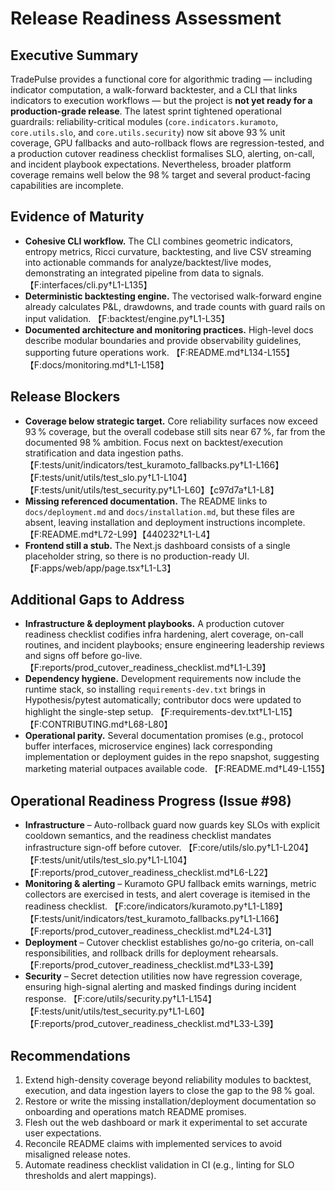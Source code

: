# Release Readiness Assessment

## Executive Summary
TradePulse provides a functional core for algorithmic trading — including indicator computation, a walk-forward backtester, and a CLI that links indicators to execution workflows — but the project is **not yet ready for a production-grade release**. The latest sprint tightened operational guardrails: reliability-critical modules (`core.indicators.kuramoto`, `core.utils.slo`, and `core.utils.security`) now sit above 93 % unit coverage, GPU fallbacks and auto-rollback flows are regression-tested, and a production cutover readiness checklist formalises SLO, alerting, on-call, and incident playbook expectations. Nevertheless, broader platform coverage remains well below the 98 % target and several product-facing capabilities are incomplete.

## Evidence of Maturity
- **Cohesive CLI workflow.** The CLI combines geometric indicators, entropy metrics, Ricci curvature, backtesting, and live CSV streaming into actionable commands for analyze/backtest/live modes, demonstrating an integrated pipeline from data to signals. 【F:interfaces/cli.py†L1-L135】
- **Deterministic backtesting engine.** The vectorised walk-forward engine already calculates P&L, drawdowns, and trade counts with guard rails on input validation. 【F:backtest/engine.py†L1-L35】
- **Documented architecture and monitoring practices.** High-level docs describe modular boundaries and provide observability guidelines, supporting future operations work. 【F:README.md†L134-L155】【F:docs/monitoring.md†L1-L158】

## Release Blockers
- **Coverage below strategic target.** Core reliability surfaces now exceed 93 % coverage, but the overall codebase still sits near 67 %, far from the documented 98 % ambition. Focus next on backtest/execution stratification and data ingestion paths. 【F:tests/unit/indicators/test_kuramoto_fallbacks.py†L1-L166】【F:tests/unit/utils/test_slo.py†L1-L104】【F:tests/unit/utils/test_security.py†L1-L60】【c97d7a†L1-L8】
- **Missing referenced documentation.** The README links to `docs/deployment.md` and `docs/installation.md`, but these files are absent, leaving installation and deployment instructions incomplete. 【F:README.md†L72-L99】【440232†L1-L4】
- **Frontend still a stub.** The Next.js dashboard consists of a single placeholder string, so there is no production-ready UI. 【F:apps/web/app/page.tsx†L1-L3】

## Additional Gaps to Address
- **Infrastructure & deployment playbooks.** A production cutover readiness checklist codifies infra hardening, alert coverage, on-call routines, and incident playbooks; ensure engineering leadership reviews and signs off before go-live. 【F:reports/prod_cutover_readiness_checklist.md†L1-L39】
- **Dependency hygiene.** Development requirements now include the runtime stack, so installing `requirements-dev.txt` brings in Hypothesis/pytest automatically; contributor docs were updated to highlight the single-step setup. 【F:requirements-dev.txt†L1-L15】【F:CONTRIBUTING.md†L68-L80】
- **Operational parity.** Several documentation promises (e.g., protocol buffer interfaces, microservice engines) lack corresponding implementation or deployment guides in the repo snapshot, suggesting marketing material outpaces available code. 【F:README.md†L49-L155】

## Operational Readiness Progress (Issue #98)
- **Infrastructure** – Auto-rollback guard now guards key SLOs with explicit cooldown semantics, and the readiness checklist mandates infrastructure sign-off before cutover. 【F:core/utils/slo.py†L1-L204】【F:tests/unit/utils/test_slo.py†L1-L104】【F:reports/prod_cutover_readiness_checklist.md†L6-L22】
- **Monitoring & alerting** – Kuramoto GPU fallback emits warnings, metric collectors are exercised in tests, and alert coverage is itemised in the readiness checklist. 【F:core/indicators/kuramoto.py†L1-L189】【F:tests/unit/indicators/test_kuramoto_fallbacks.py†L1-L166】【F:reports/prod_cutover_readiness_checklist.md†L24-L31】
- **Deployment** – Cutover checklist establishes go/no-go criteria, on-call responsibilities, and rollback drills for deployment rehearsals. 【F:reports/prod_cutover_readiness_checklist.md†L33-L39】
- **Security** – Secret detection utilities now have regression coverage, ensuring high-signal alerting and masked findings during incident response. 【F:core/utils/security.py†L1-L154】【F:tests/unit/utils/test_security.py†L1-L60】【F:reports/prod_cutover_readiness_checklist.md†L33-L39】



## Recommendations
1. Extend high-density coverage beyond reliability modules to backtest, execution, and data ingestion layers to close the gap to the 98 % goal.
2. Restore or write the missing installation/deployment documentation so onboarding and operations match README promises.
3. Flesh out the web dashboard or mark it experimental to set accurate user expectations.
4. Reconcile README claims with implemented services to avoid misaligned release notes.
5. Automate readiness checklist validation in CI (e.g., linting for SLO thresholds and alert mappings).
